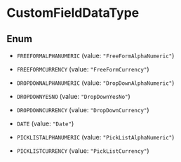

# CustomFieldDataType

## Enum


* `FREEFORMALPHANUMERIC` (value: `"FreeFormAlphaNumeric"`)

* `FREEFORMCURRENCY` (value: `"FreeFormCurrency"`)

* `DROPDOWNALPHANUMERIC` (value: `"DropDownAlphaNumeric"`)

* `DROPDOWNYESNO` (value: `"DropDownYesNo"`)

* `DROPDOWNCURRENCY` (value: `"DropDownCurrency"`)

* `DATE` (value: `"Date"`)

* `PICKLISTALPHANUMERIC` (value: `"PickListAlphaNumeric"`)

* `PICKLISTCURRENCY` (value: `"PickListCurrency"`)



